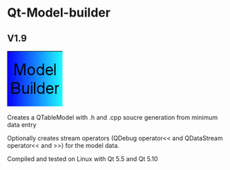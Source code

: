 # Qt-Model-builder
## V1.9

<img src="logo.png">

Creates a QTableModel with .h and .cpp soucre generation from minimum data entry

Optionally creates stream operators (QDebug operator<< and QDataStream operator<< and >>) for the model data.

Compiled and tested on Linux with Qt 5.5 and Qt 5.10
